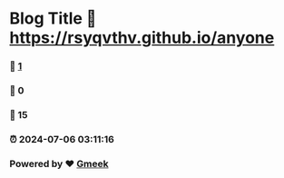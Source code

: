 # Blog Title :link: https://rsyqvthv.github.io/anyone 
### :page_facing_up: [1](https://rsyqvthv.github.io/anyone/tag.html) 
### :speech_balloon: 0 
### :hibiscus: 15 
### :alarm_clock: 2024-07-06 03:11:16 
### Powered by :heart: [Gmeek](https://github.com/Meekdai/Gmeek)
